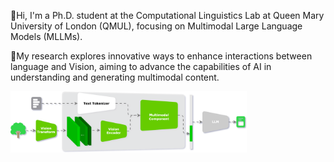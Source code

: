 

👋Hi, I'm a Ph.D. student at the Computational Linguistics Lab at Queen Mary University of London (QMUL), focusing on Multimodal Large Language Models (MLLMs). 

🎯My research explores innovative ways to enhance interactions between language and Vision, aiming to advance the capabilities of AI in understanding and generating multimodal content.

<img src="./assets/rp.svg" width="75%">
<!-- <picture>
  <source media="(prefers-color-scheme: dark)" srcset="./profile-3d-contrib/profile-night-view.svg" />
  <source media="(prefers-color-scheme: light)" srcset="./profile-3d-contrib/profile-south-season-animate.svg" />
  <img src="./profile-3d-contrib/profile-night-view.svg" />
</picture> -->
